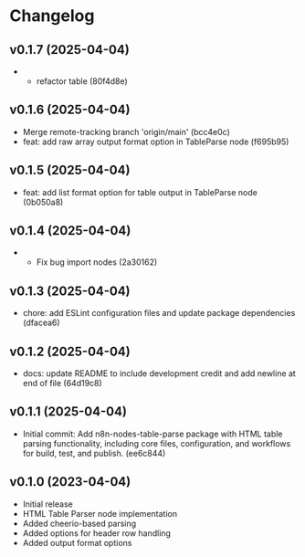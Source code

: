 # Changelog

## v0.1.7 (2025-04-04)

- - refactor table (80f4d8e)

## v0.1.6 (2025-04-04)

- Merge remote-tracking branch 'origin/main' (bcc4e0c)
- feat: add raw array output format option in TableParse node (f695b95)

## v0.1.5 (2025-04-04)

- feat: add list format option for table output in TableParse node (0b050a8)

## v0.1.4 (2025-04-04)

- - Fix bug import nodes (2a30162)

## v0.1.3 (2025-04-04)

- chore: add ESLint configuration files and update package dependencies (dfacea6)

## v0.1.2 (2025-04-04)

- docs: update README to include development credit and add newline at end of file (64d19c8)

## v0.1.1 (2025-04-04)

- Initial commit: Add n8n-nodes-table-parse package with HTML table parsing functionality, including core files, configuration, and workflows for build, test, and publish. (ee6c844)

## v0.1.0 (2023-04-04)

- Initial release
- HTML Table Parser node implementation
- Added cheerio-based parsing
- Added options for header row handling
- Added output format options 